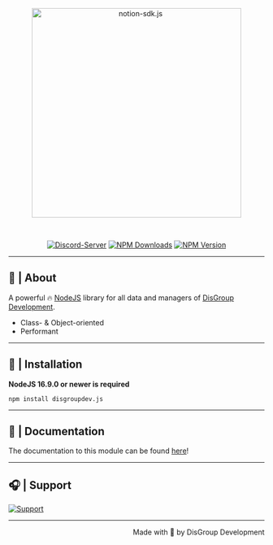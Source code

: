 <div align="center">
    <p>
        <a href="https://disgroupdev.de"><img src="https://i.ibb.co/TcW68Gc/Dis-Group-Development-Banner-High-Resolution.jpg" width="412" alt="notion-sdk.js" /></a>
    </p>
    <br/>
    <p>
        <a href="https://discord.gg/xRveKFVUuG"><img src="https://img.shields.io/discord/719506936810438667?color=5865F2&logo=discord&logoColor=white" alt="Discord-Server"/></a>
        <a href="https://npmjs.com/package/disgroupdev.js"><img src="https://img.shields.io/npm/dt/disgroupdev.js.svg?maxAge=3600" alt="NPM Downloads"/></a>    
        <a href="https://npmjs.com/package/disgroupdev.js"><img src="https://img.shields.io/npm/v/disgroupdev.js.svg?maxAge=3600" alt="NPM Version"/></a>
    </p>
</div>

---

## 📜 | About

A powerful 🔥 [NodeJS](https://nodejs.org) library for all data and managers of [DisGroup Development](https://disgroupdev.de).

- Class- & Object-oriented
- Performant

---

## 📂 | Installation

**NodeJS 16.9.0 or newer is required**

```shell
npm install disgroupdev.js
```

---

## 📄 | Documentation
The documentation to this module can be found [here](https://js.disgroupdev.de)!

---

## 🎧 | Support
[![Support](https://discordapp.com/api/guilds/719506936810438667/widget.png?style=banner2)](https://discord.gg/xRveKFVUuG)

---

<div align="right">
    Made with 💙 by DisGroup Development
</div>